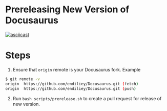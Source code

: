 # Prereleasing New Version of Docusaurus

[![asciicast](https://asciinema.org/a/n8rm53yfNURlIreGJkdSTgfAi.png)](https://asciinema.org/a/n8rm53yfNURlIreGJkdSTgfAi)

# Steps

1. Ensure that `origin` remote is your Docusaurus fork. Example

```bash
$ git remote -v
origin	https://github.com/endiliey/Docusaurus.git (fetch)
origin	https://github.com/endiliey/Docusaurus.git (push)
```

2. Run `bash scripts/prerelease.sh` to create a pull request for release of new version.
